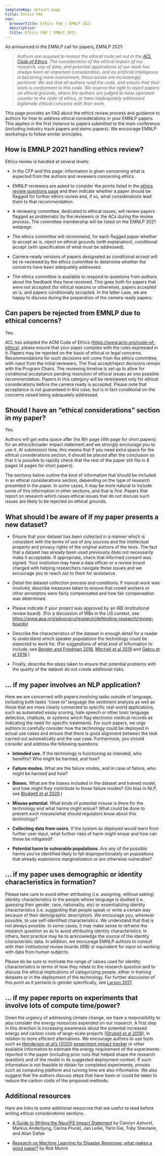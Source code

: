 ```yaml
---
templateKey: default-page
title: Ethics FAQ
seo:
  browserTitle: Ethics FAQ | EMNLP 2021
  description: 
  title: Ethics FAQ | EMNLP 2021
---
```


As announced in the EMNLP call for papers, EMNLP 2021: 

> _Authors are required to honour the ethical code set out in the [ACL Code of Ethics](https://www.acm.org/code-of-ethics). The consideration of the ethical impact of our research, use of data, and potential applications of our work has always been an important consideration, and as artificial intelligence is becoming more mainstream, these issues are increasingly pertinent. We ask that all authors read the code, and ensure that their work is conformant to this code. We reserve the right to reject papers on ethical grounds, where the authors are judged to have operated counter to the code of ethics, or have inadequately addressed legitimate ethical concerns with their work._

This page provides an FAQ about the ethics review process and guidance to authors for how to address ethical considerations in your EMNLP papers. This applies in the first instance to papers submitted to the main conference (including industry track papers and demo papers). We encourage EMNLP workshops to follow similar principles.


## How is EMNLP 2021 handling ethics review? 

Ethics review is handled at several levels: 

*   In the CFP and this page: information is given concerning what is expected from the authors and reviewers concerning ethics. 

*   EMNLP reviewers are asked to consider the points listed in the [ethics review questions page](/ethics/review-questions/) and then indicate whether a paper should be flagged for further ethics review and, if so, what considerations lead them to that recommendation.

*   A reviewing committee, dedicated to ethical issues, will review papers flagged as problematic by the reviewers or the ACs during the review process. The committee membership will be listed on the EMNLP 2021 webpage.

*   The ethics committee will recommend, for each flagged paper whether to accept as is, reject on ethical grounds (with explanation), conditional accept (with specification of what must be addressed). 

*   Camera-ready versions of papers designated as conditional accept will be re-reviewed by the ethics committee to determine whether the concerns have been adequately addressed.

*   The ethics committee is available to respond to questions from authors about the feedback they have received. This goes both for papers that were not accepted (for ethical reasons or otherwise), papers accepted as is, and papers conditionally accepted. In the latter case, we are happy to discuss during the preparation of the camera ready papers.


## Can papers be rejected from EMNLP due to ethical concerns?

Yes. 

ACL has adopted the ACM Code of Ethics (<https://www.acm.org/code-of-ethics>), please ensure that your paper complies with the rules expressed in it. Papers may be rejected on the basis of ethical or legal concerns. Recommendations for such decisions will come from the ethics committee, with input from the initial reviewers. The final accept/reject decisions remain with the Program Chairs. The reviewing timeline is set up to allow for conditional acceptance pending resolution of ethical issues as one possible recommendation. Papers in this category will be rereviewed only for ethical considerations before the camera ready is accepted. Please note that acceptance is not guaranteed in this case, but is in fact conditional on the concerns raised being adequately addressed.


## Should I have an “ethical considerations” section in my paper?

Yes.

Authors will get extra space after the 8th page (4th page for short papers) for an ethics/broader impact statement and we strongly encourage you to use it. At submission time, this means that if you need extra space for the ethical considerations section, it should be placed after the conclusion so that it is possible to rapidly check that the rest of the paper still fits in 8 pages (4 pages for short papers). 

The sections below outline the kind of information that should be included in an ethical considerations section, depending on the type of research presented in the paper. In some cases, it may be more natural to include some of this information in other sections, and that is fine. Papers that report on research which raises ethical issues that do not discuss such issues are likely to be rejected on ethical grounds.


## What should I be aware of if my paper presents a new dataset?



*   Ensure that your dataset has been collected in a manner which is consistent with the terms of use of any sources and the intellectual property and privacy rights of the original authors of the texts. The fact that a dataset has already been used previously does not necessarily make it acceptable. If appropriate, check that informed consent was signed.  Your institution may have a data officer or a review board  charged with helping researchers navigate these issues and we encourage you to reach out to them for assistance.

*   Detail the dataset collection process and conditions. If manual work was involved, describe measures taken to  ensure that crowd workers or other annotators were fairly compensated and how fair compensation was determined.

*   Please indicate if your project was approved by an IRB (institutional review board).  (For a discussion of IRBs in the US context, see <https://www.apa.org/advocacy/research/defending-research/review-boards>)

*   Describe the characteristics of the dataset in enough detail for a reader to understand which speaker populations the technology could be expected to work for. (For suggestions of what kind of information to include, see [Bender and Friedman 2018](https://aclweb.org/anthology/papers/Q/Q18/Q18-1041/), [Mitchell et al 2019](https://research.google/pubs/pub48120/) and [Gebru et al 2018](https://arxiv.org/abs/1803.09010).)

*   Finally, describe the steps taken to ensure that potential problems with the quality of the dataset do not create additional risks.


## … if my paper involves an NLP application?

Here we are concerned with papers involving tasks outside of language, including both tasks “close to” language like sentiment analysis as well as those that are more clearly connected to specific real-world applications, such as automated essay scoring, hate speech or other toxic language detection, chatbots, or systems which flag electronic medical records as indicating the need for specific treatments. For such papers, we urge authors to carefully consider how the technology could be deployed in actual use cases and ensure that there is good alignment between the task carried out automatically and the use case. Furthermore, you should consider and address the following questions:


*   **Intended use.** If the technology is functioning as intended, who benefits? Who might be harmed, and how?

*   **Failure modes.** What are the failure modes, and in case of failure, who might be harmed and how?

*   **Biases.** What are the biases included in the dataset and trained model, and how might they contribute to those failure modes? (On bias in NLP, see [Blodgett et al 2020](https://www.aclweb.org/anthology/2020.acl-main.485/).)

*   **Misuse potential**. What kinds of potential misuse is there for the technology and what harms might ensue? What could be done to prevent such misuse/what should regulators know about this technology?

*   **Collecting data from users.** If the system as deployed would learn from further user input, what further risks of harm might ensue and how can these be mitigated?

*   **Potential harm to vulnerable populations.** Are any of the possible harms you’ve identified likely to fall disproportionately on populations that already experience marginalization or are otherwise vulnerable?


## … if my paper uses demographic or identity characteristics in formation?

Please take care to avoid either attributing (i.e. assigning, without asking) identity characteristics to the people whose language is studied (i.e. guessing their gender, race, nationality, etc) or essentializing identity characteristics (i.e. suggesting that people speak or write a certain way because of their demographic description). We encourage you, wherever possible, to use self-identified characteristics. We understand that that is not always possible. In some cases, it may make sense to reframe the research question so as to avoid attributing identity characteristics. In others, best practice may be to acknowledge the source of the identity characteristic data. In addition, we encourage EMNLP authors to consult with their institutional review boards (IRB) or equivalent for input on working with data from human subjects.

Please do be sure to motivate the range of values used for identity characteristics in terms of how they relate to the research question and to discuss the ethical implications of categorizing people, either in training datasets or in the deployment of the technology. For further discussion of this point as it pertains to gender specifically, see [Larson 2017](https://www.aclweb.org/anthology/W17-1601/).


## … if my paper reports on experiments that involve lots of compute time/power?

Given the urgency of addressing climate change, we have a responsibility to also consider the energy resources expended on our research. A first step in this direction is increasing awareness about the potential increased energy and carbon costs of large-scale projects  ([Strubell et al 2019](https://www.aclweb.org/anthology/P19-1355/)), in relation to more efficient alternatives. We encourage authors to use tools such as [Henderson et al’s (2020)](https://arxiv.org/abs/2002.05651) [experiment impact tracker](https://github.com/Breakend/experiment-impact-tracker) or other available information to estimate the energy requirement of the experiments reported in the paper (including prior runs that helped shape the research question) and of the model in its suggested deployment context. If such information is not feasible to obtain for completed experiments, proxies such as computing platform and running time are also informative. We also suggest that the authors discuss steps that have been or could be taken to reduce the carbon costs of the proposed methods. 


## Additional resources

Here are links to some additional resources that are useful to read before writing ethical considerations sections.

*   [A Guide to Writing the NeurIPS Impact Statement](https://medium.com/@GovAI/a-guide-to-writing-the-neurips-impact-statement-4293b723f832) by Carolyn Ashurst, Markus Anderljung, Carina Prunkl, Jan Leike, Yarin Gal, Toby Shevlane, and Allan Dafoe

*   [Research on Machine Learning for Disaster Response: what makes a good paper?](https://towardsdatascience.com/research-on-machine-learning-for-disaster-response-b65f3e97c018?source=friends_link&sk=e2e8e7ef66cae276bde29298b7516955) by Rob Munro
